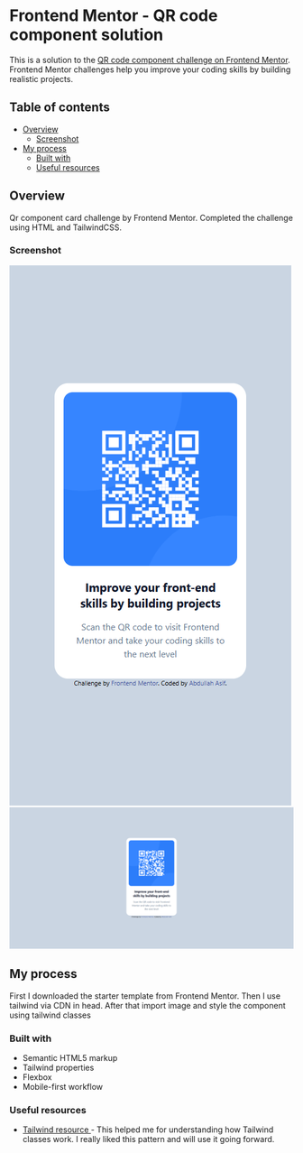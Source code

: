 # Frontend Mentor - QR code component solution

This is a solution to the [QR code component challenge on Frontend Mentor](https://www.frontendmentor.io/challenges/qr-code-component-iux_sIO_H). Frontend Mentor challenges help you improve your coding skills by building realistic projects. 

## Table of contents

- [Overview](#overview)
  - [Screenshot](#screenshot)
- [My process](#my-process)
  - [Built with](#built-with)
  - [Useful resources](#useful-resources)

## Overview

Qr component card challenge by Frontend Mentor. Completed the challenge using HTML and TailwindCSS.

### Screenshot

![](./images/screenshot_mobile.png)
![](./images/screenshot_desktop.png)


## My process

First I downloaded the starter template from Frontend Mentor. Then I use tailwind via CDN in head. After that import image and style the component using tailwind classes

### Built with

- Semantic HTML5 markup
- Tailwind properties
- Flexbox
- Mobile-first workflow

### Useful resources

- [Tailwind resource ](https://tailwindcss.com/docs) - This helped me for understanding how Tailwind classes work. I really liked this pattern and will use it going forward.
